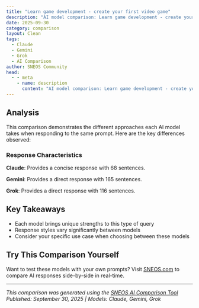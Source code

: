 ```yaml
---
title: "Learn game development - create your first video game"
description: "AI model comparison: Learn game development - create your first video game..."
date: 2025-09-30
category: comparison
layout: Clean
tags:
  - Claude
  - Gemini
  - Grok
  - AI Comparison
author: SNEOS Community
head:
  - - meta
    - name: description
      content: "AI model comparison: Learn game development - create your first video game..."
---
```


<ChatComparison
  title="Learn game development - create your first video game"
  prompt="Learn game development - create your first video game"
  :responses='{"Claude": "# Complete Beginner\u0027s Guide to Game Development \uD83C\uDFAE\n\nLet\u0027s create your first video game! I\u0027ll guide you through the basics and help you build a simple but complete game.\n\n## Phase 1: Understanding Game Development Basics\n\n### What Makes a Video Game?\n- **Game Loop**: The continuous cycle of input \u2192 update \u2192 render\n- **Game Objects**: Characters, items, backgrounds\n- **Game Logic**: Rules, physics, collision detection\n- **User Interface**: Menus, score displays, controls\n\n## Phase 2: Choose Your First Tool\n\nFor beginners, I recommend **Scratch** or **Python with Pygame**:\n\n### Option A: Scratch (Visual Programming)\n- Drag-and-drop interface\n- Perfect for learning concepts\n- Free at scratch.mit.edu\n\n### Option B: Python \u002B Pygame (Text Programming)\n- Real programming language\n- Great stepping stone to advanced development\n- Widely used and well-documented\n\nLet\u0027s go with **Python \u002B Pygame** for this tutorial!\n\n## Phase 3: Setting Up Your Environment\n\n\u0060\u0060\u0060bash\n# Install Python (if not already installed)\n# Download from python.org\n\n# Install Pygame\npip install pygame\n\u0060\u0060\u0060\n\n## Phase 4: Your First Game - \u0022Space Dodge\u0022\n\nLet\u0027s create a simple game where you dodge falling asteroids!\n\n### Step 1: Basic Game Window\n\n\u0060\u0060\u0060python\nimport pygame\nimport sys\n\n# Initialize Pygame\npygame.init()\n\n# Game settings\nSCREEN_WIDTH = 800\nSCREEN_HEIGHT = 600\nFPS = 60\n\n# Colors (RGB values)\nBLACK = (0, 0, 0)\nWHITE = (255, 255, 255)\nBLUE = (0, 100, 255)\nRED = (255, 0, 0)\n\n# Create the game window\nscreen = pygame.display.set_mode((SCREEN_WIDTH, SCREEN_HEIGHT))\npygame.display.set_caption(\u0022Space Dodge - My First Game!\u0022)\nclock = pygame.time.Clock()\n\n# Game loop\nrunning = True\nwhile running:\n # Handle events\n for event in pygame.event.get():\n if event.type == pygame.QUIT:\n running = False\n \n # Fill screen with black\n screen.fill(BLACK)\n \n # Update display\n pygame.display.flip()\n clock.tick(FPS)\n\npygame.quit()\nsys.exit()\n\u0060\u0060\u0060\n\n### Step 2: Add a Player\n\n\u0060\u0060\u0060python\nimport pygame\nimport sys\nimport random\n\npygame.init()\n\nSCREEN_WIDTH = 800\nSCREEN_HEIGHT = 600\nFPS = 60\n\nBLACK = (0, 0, 0)\nWHITE = (255, 255, 255)\nBLUE = (0, 100, 255)\nRED = (255, 0, 0)\n\nclass Player:\n def __init__(self):\n self.x = SCREEN_WIDTH // 2\n self.y = SCREEN_HEIGHT - 50\n self.width = 50\n self.height = 30\n self.speed = 5\n \n def update(self):\n # Get pressed keys\n keys = pygame.key.get_pressed()\n if keys[pygame.K_LEFT] and self.x \u003E 0:\n self.x -= self.speed\n if keys[pygame.K_RIGHT] and self.x \u003C SCREEN_WIDTH - self.width:\n self.x \u002B= self.speed\n \n def draw(self, screen):\n pygame.draw.rect(screen, BLUE, (self.x, self.y, self.width, self.height))\n\nscreen = pygame.display.set_mode((SCREEN_WIDTH, SCREEN_HEIGHT))\npygame.display.set_caption(\u0022Space Dodge - My First Game!\u0022)\nclock = pygame.time.Clock()\n\n# Create player\nplayer = Player()\n\nrunning = True\nwhile running:\n for event in pygame.event.get():\n if event.type == pygame.QUIT:\n running = False\n \n # Update\n player.update()\n \n # Draw\n screen.fill(BLACK)\n player.draw(screen)\n \n pygame.display.flip()\n clock.tick(FPS)\n\npygame.quit()\nsys.exit()\n\u0060\u0060\u0060\n\n### Step 3: Add Enemies and Collision\n\n\u0060\u0060\u0060python\nimport pygame\nimport sys", "Gemini": "Okay, let\u0027s embark on your game development journey! Creating your first video game is a fantastic and rewarding experience. This guide will break down the process into manageable steps, provide options, and offer resources.\n\n**1. Choose a Game Engine (or Framework):**\n\nThis is the most important decision. Game engines provide tools and pre-built functionalities that make game development much easier.\n\n* **Beginner-Friendly Options:**\n * **Scratch:** (Free, Browser-based). Ideal for absolute beginners, especially kids and young adults. Uses visual block programming. Great for learning basic programming logic. Good for simple 2D games.\n * **GDevelop:** (Free, Cross-Platform). No-code/low-code engine. Uses visual event-based programming. Excellent for 2D games. Has a strong and supportive community. Relatively easy to learn.\n * **Godot Engine:** (Free and Open Source, Cross-Platform). More advanced than Scratch or GDevelop, but still relatively easy to learn. Uses GDScript (a Python-like language). Very versatile and powerful for both 2D and 3D games. Growing in popularity.\n * **Construct 3:** (Paid subscription, Browser-based). No-code/low-code. Drag-and-drop interface. Excellent for 2D games. Focuses on ease of use and rapid prototyping.\n\n* **More Advanced Options (Require Programming):**\n * **Unity:** (Free for personal use and small businesses, Cross-Platform). Very popular, industry standard. Uses C#. Large asset store and community. Great for both 2D and 3D games. Has a steeper learning curve but vast resources.\n * **Unreal Engine:** (Free to use, Royalty-based after reaching a certain revenue threshold, Cross-Platform). Industry standard, known for its stunning visuals. Uses C\u002B\u002B (and a visual scripting language called Blueprints). A steeper learning curve than Unity. Excellent for high-fidelity 3D games.\n * **GameMaker Studio 2:** (Paid, Cross-Platform). Uses Game Maker Language (GML), which is relatively easy to learn. Excellent for 2D games. Strong community.\n\n**Recommendation:** For your *first* game, I highly recommend starting with **Scratch**, **GDevelop**, or **Godot Engine**. They are the most approachable for beginners.\n\n**2. Decide on a Game Idea:**\n\n* **Keep it Simple:** Your first game should be *very* small in scope. Think of a simple concept, like a basic platformer, an endless runner, a simple puzzle game, or a top-down shooter.\n* **Focus on Core Mechanics:** What is the *one* thing that makes your game fun? Concentrate on getting that right.\n* **Don\u0027t Over-Design:** Avoid feature creep. It\u0027s better to finish a small game than to get overwhelmed by a huge project.\n* **Examples of Simple Game Ideas:**\n * **\u0022Catch the Falling Objects\u0022:** The player controls a basket or character and catches objects falling from the sky.\n * **\u0022Simple Platformer\u0022:** Jump over obstacles and reach the end of the level.\n * **\u0022Endless Runner\u0022:** The player runs continuously and avoids obstacles.\n * **\u0022Breakout Clone\u0022:** A classic brick-breaking game.\n * **\u0022Memory Match\u0022:** A simple card-matching game.\n * **\u0022Simple RPG\u0022:** Walk around a town, talk to 1 or 2 NPCs, and fight 1 or 2 enemies.\n\n**3. Learn the Basics of Your Chosen Engine:**\n\n* **Follow Tutorials:** Most game engines have excellent tutorials, documentation, and online courses.\n * **Scratch:** ScratchEd website, Codecademy, YouTube tutorials (search \u0022Scratch tutorial for beginners\u0022).\n * **GDevelop:** GDevelop Wiki, GDevelop YouTube channel, community forums.\n * **Godot Engine:** Godot Engine Documentation, Godot Engine YouTube channel, GDQuest (paid but highly recommended tutorials).\n * **Unity:** Unity Learn, Unity official tutorials, YouTube channels like Brackeys, and online courses on Udemy and Coursera.\n * **Unreal Engine:** Unreal Engine Learning Portal, Unreal Engine YouTube channel, online courses on Udemy and Coursera.\n * **GameMaker Studio 2:** GameMaker Studio 2 Manual, GameMaker official tutorials, YouTube channels like HeartBeast.\n\n* **Focus on Essential Concepts:**\n * **Creating and manipulating game objects (sprites, characters, enemies, etc.).**\n * **Handling user input (keyboard, mouse, touch).**\n * **Implementing game logic (movement, collision detection, scoring).**\n * **Creating a game loop (the core cycle of updating the game).**\n * **Understanding coordinate systems.**\n\n**4. Gather or Create Assets (Art and Sound):**\n\n* **Use Free Assets:** Don\u0027t spend time creating art from scratch for your first game. Focus on learning the engine.\n * **OpenGameArt.org:** A great resource for free, open-source game art.\n * **Kenney.nl:** Provides free game assets, including art, sounds, and models.\n * **Itch.io:** Many game developers offer free assets on their Itch.io pages.\n * **Unity Asset Store/Unreal Engine Marketplace:** (For Unity and Unreal Engine) Offer a wide range of free and paid assets.\n * **Google Images:** (Use with caution, ensure the images are free for commercial use or have proper licensing).\n\n* **Create Simple Art (If You Want):**\n * **Pixel Art:** Simple and easy to create. Use tools like Piskel or Aseprite (paid, but very good).\n * **Simple Shapes:** Use basic shapes in your game engine.\n * **AI generated:** Use tools like Midjourney, DALL-E 2 or Stable Diffusion to generate simple art (check terms of service).\n\n* **Sound Effects:**\n * **BFXR:** A free sound effect generator.\n * **Freesound.org:** A large library of free sound effects.\n * **YouTube Audio Library:** A library of free music and sound effects.\n\n**5. Implement Your Game Mechanics:**\n\n* **Start with the Core Mechanic:** Get the most important aspect of your game working first.\n* **Break Down Tasks:** Divide the development process into smaller, manageable steps.\n* **Test Frequently:** Test your game often to identify bugs and problems early.\n* **Don\u0027t Be Afraid to Experiment:** Try different things and see what works.\n\n**6. Polish and Refine:**\n\n* **Add Juice:** \u0022Juice\u0022 refers to small details that make your game more satisfying (e.g., screen shake, particles, sound effects).\n* **Fix Bugs:** Thoroughly test your game and fix any issues you find.\n* **Get Feedback:** Ask friends or other developers to play your game and provide feedback.\n\n**7. Share Your Game:**\n\n* **Itch.io:** A popular platform for indie game developers.\n* **GameJolt:** Another platform for indie games.\n* **Newgrounds:** A platform for flash games (less relevant now, but still active).\n* **Share with Friends and Family:** Get their opinions and celebrate your accomplishment!\n\n**Important Tips for Beginners:**\n\n* **Start Small:** I can\u0027t stress this enough. Overambitious projects are the biggest killer of beginner game development.\n* **Don\u0027t Be Afraid to Ask for Help:** The game development community is generally very supportive.\n* **Be Patient:** Game development takes time and effort. Don\u0027t get discouraged if you encounter challenges.\n* **Focus on Learning:** The goal of your first game is to learn the basics of game development.\n* **Have Fun!** Game development should be enjoyable.\n\n**Example: \u0022Catch the Falling Objects\u0022 in GDevelop (Quick Start):**\n\n1. **Install GDevelop:** Download and install GDevelop from its official website.\n2. **Create a New Project:** Start a new project in GDevelop. Choose a 2D project.\n3. **Add a Player Object:**\n * Add a new object (sprite).\n * Name it \u0022Player\u0022.\n * Add an animation to the Player object (e.g., a simple square).\n4. **Add Falling Object:**\n * Add a new object (sprite).\n * Name it \u0022FallingObject\u0022.\n * Add an animation to the FallingObject object (e.g., a simple circle).\n5. **Player Movement (Events):**\n * Create a new event.\n * Add a condition: \u0022Key pressed\u0022 (e.g., \u0022Right\u0022).\n * Add an action: \u0022Add a force\u0022 to the Player object (move it to the right).\n * Repeat for left movement.\n6. **Falling Object Generation (Events):**\n * Create a new event with no condition (so it happens every frame).\n * Add an action: \u0022Create an object\u0022 (create a FallingObject at a random X position at the top of the screen).\n * Add an action: \u0022Add a force\u0022 to the FallingObject object (move it downwards).\n7. **Collision Detection (Events):**\n * Create a new event.\n * Add a condition: \u0022Collision\u0022 between the Player and the FallingObject.\n * Add an action: \u0022Delete object\u0022 (delete the FallingObject).\n * Add an action: \u0022Increase variable\u0022 (increase a score variable).\n8. **Display Score (Text Object):**\n * Add a new object (Text).\n * In the Text object\u0027s properties, set the initial text to \u0022Score: 0\u0022.\n * In the collision event, add an action: \u0022Modify the text\u0022 of the Text object to display the score variable.\n\nThis is a very simplified example, but it gives you a starting point. GDevelop\u0027s event system makes it very visual and easy to understand.\n\n**Your Next Steps:**\n\n1. **Choose a Game Engine.**\n2. **Think of a Simple Game Idea.**\n3. **Follow the tutorials for your chosen engine.**\n4. **Start building!**\n\nGood luck, and have fun creating your first game! Remember to celebrate your progress, and don\u0027t be afraid to ask for help.\n", "Grok": "Learning game development and creating your first video game can be an exciting and rewarding journey. Whether you\u0027re a complete beginner or have some programming experience, this guide will walk you through the process step by step. I\u0027ll cover essential concepts, tools, and resources while providing a practical roadmap to build a simple game.\n\n---\n\n### Step 1: Understand the Basics of Game Development\nBefore diving into coding or design, it\u0027s important to understand what game development involves. Game development typically includes:\n- **Game Design**: Conceptualizing the idea, story, mechanics, and rules.\n- **Programming**: Writing code to bring the game to life (handling logic, physics, input, etc.).\n- **Art and Animation**: Creating visual elements like characters, environments, and effects.\n- **Sound Design**: Adding music, sound effects, and voiceovers.\n- **Testing**: Ensuring the game works as intended and is fun to play.\n\nAs a beginner, you don\u2019t need to master all of these at once. Start small and focus on the core components.\n\n#### Key Skills to Learn\n1. **Programming**: Most games are built using code. Popular languages include:\n - **C#** (used with Unity)\n - **C\u002B\u002B** (used with Unreal Engine)\n - **Python** (for simple 2D games or prototyping with Pygame)\n - **JavaScript** (for web-based games)\n2. **Game Engines**: Tools like Unity or Unreal Engine simplify development by providing pre-built systems for rendering, physics, and input.\n3. **Basic Art Skills**: Even if you\u2019re not an artist, learning to create simple sprites or use free assets is helpful.\n4. **Problem-Solving**: Game dev often involves debugging and creative solutions.\n\n---\n\n### Step 2: Choose the Right Tools\nTo create a game, you\u0027ll need a game engine or framework. Here are beginner-friendly options:\n\n#### 1. Unity (Highly Recommended for Beginners)\n- **Language**: C#\n- **Why Use It**: Easy to learn, versatile (2D and 3D games), large community, and tons of tutorials.\n- **Cost**: Free (with a Personal license for hobbyists).\n- **Platforms**: Windows, macOS, Linux.\n\n#### 2. Godot\n- **Language**: GDScript (similar to Python)\n- **Why Use It**: Free and open-source, lightweight, good for 2D games.\n- **Platforms**: Windows, macOS, Linux.\n\n#### 3. Unreal Engine\n- **Language**: C\u002B\u002B (or Blueprints, a visual scripting system)\n- **Why Use It**: Powerful for 3D games, industry-standard, visually stunning results.\n- **Cost**: Free (with royalty fees for commercial projects).\n- **Note**: Steeper learning curve; better for intermediate users.\n\n#### 4. Pygame (Python)\n- **Language**: Python\n- **Why Use It**: Simple, great for learning programming concepts through 2D games.\n- **Cost**: Free.\n- **Note**: Not a full game engine; lacks built-in tools for advanced features.\n\n#### Recommendation for Beginners\nStart with **Unity** because it balances ease of use with powerful features and has an abundance of learning resources.\n\n---\n\n### Step 3: Pick a Simple First Game Idea\nYour first game should be small and manageable. Avoid ambitious projects like an open-world RPG or multiplayer game. Instead, focus on a simple concept to learn the basics.\n\n#### Ideas for a First Game\n1. **Pong Clone**: A 2D paddle-and-ball game to learn movement and collision.\n2. **Endless Runner**: A character runs forward, avoiding obstacles (think Temple Run).\n3. **Tic-Tac-Toe**: A simple logic-based game to practice UI and input handling.\n4. **Breakout Clone**: A ball-and-paddle game with bricks to destroy.\n\nFor this guide, let\u2019s build a basic **Pong Clone** in Unity.\n\n---\n\n### Step 4: Set Up Your Environment\n1. **Download Unity**:\n - Go to [unity.com](https://unity.com) and download the Unity Hub.\n - Install the latest LTS (Long-Term Support) version of Unity through the Hub.\n2. **Install a Code Editor**:\n - Unity pairs well with **Visual Studio** (free) or **Visual Studio Code** (lightweight and free).\n3. **Create a New Project**:\n - Open Unity Hub, click \u0022New Project,\u0022 choose the \u00222D\u0022 template, name your project \u0022PongClone,\u0022 and create it.\n\n---\n\n### Step 5: Build Your First Game (Pong Clone in Unity)\nLet\u2019s create a basic Pong game with two paddles and a ball. The goal is to learn core game development concepts like movement, collision, and scoring.\n\n#### Step 5.1: Set Up the Scene\n1. **Create Paddles and Ball**:\n - In the Unity Editor, go to the \u0022Hierarchy\u0022 panel.\n - Right-click \u003E 2D Object \u003E Sprites \u003E Rectangle to create a paddle. Name it \u0022Paddle1.\u0022\n - Duplicate it (Ctrl\u002BD) and name the copy \u0022Paddle2.\u0022\n - Create a 2D Circle Sprite for the ball (Right-click \u003E 2D Object \u003E Sprites \u003E Circle) and name it \u0022Ball.\u0022\n2. **Position Objects**:\n - In the \u0022Scene\u0022 view, drag Paddle1 to the left side, Paddle2 to the right side, and place the Ball in the center.\n - Set their positions in the \u0022Transform\u0022 component (e.g., Paddle1: X=-7, Y=0; Paddle2: X=7, Y=0; Ball: X=0, Y=0).\n3. **Add Boundaries**:\n - Create four Rectangle Sprites for walls (top, bottom, left, right) to prevent the ball from leaving the screen. Position them accordingly.\n\n#### Step 5.2: Add Physics\n1. **Add Rigidbody2D to Ball**:\n - Select the Ball, click \u0022Add Component\u0022 in the Inspector, and search for \u0022Rigidbody2D.\u0022\n - Set \u0022Body Type\u0022 to \u0022Dynamic\u0022 for physics simulation.\n2. **Add Colliders**:\n - Add a \u0022Circle Collider 2D\u0022 to the Ball (it\u2019s added by default with the sprite).\n - Add \u0022Box Collider 2D\u0022 to Paddles and Walls.\n3. **Set Initial Velocity**:\n - Create a new script for the Ball. In the Project panel, right-click \u003E Create \u003E C# Script, name it \u0022BallMovement.\u0022\n - Open the script in Visual Studio and add the following code:\n\n \u0060\u0060\u0060csharp\n using UnityEngine;\n\n public class BallMovement : MonoBehaviour\n {\n public float speed = 5f;\n private Rigidbody2D rb;\n\n void Start()\n {\n rb = GetComponent\u003CRigidbody2D\u003E();\n rb.velocity = new Vector2(speed, speed); // Initial direction\n }\n }\n \u0060\u0060\u0060\n\n - Attach this script to the Ball by dragging it onto the Ball object in the Hierarchy.\n4. **Test**: Press the Play button in Unity. The ball should move diagonally.\n\n#### Step 5.3: Control the Paddles\n1. **Create a Paddle Script**:\n - Create a new C# script named \u0022PaddleMovement.\u0022\n - Add the following code for player input:\n\n \u0060\u0060\u0060csharp\n using UnityEngine;\n\n public class PaddleMovement : MonoBehaviour\n {\n public float speed = 5f;\n public string upKey = \u0022w\u0022; // For Player 1\n public string downKey = \u0022s\u0022; // For Player 1\n private Rigidbody2D rb;\n\n void Start()\n {\n rb = GetComponent\u003CRigidbody2D\u003E();\n }\n\n void Update()\n {\n float moveInput = 0;\n if (Input.GetKey(upKey))\n moveInput = 1;\n if (Input.GetKey(downKey))\n moveInput = -1;\n\n rb.velocity = new Vector2(0, moveInput * speed);\n }\n }\n \u0060\u0060\u0060\n\n2. **Attach and Configure**:\n - Attach this script to Paddle1 and Paddle2.\n - For Paddle1, set \u0060upKey\u0060 to \u0022w\u0022 and \u0060downKey\u0060 to \u0022s.\u0022\n - For Paddle2, set \u0060upKey\u0060 to \u0022up\u0022 (Up Arrow) and \u0060downKey\u0060 to \u0022down\u0022 (Down Arrow).\n3. **Add Rigidbody2D to Paddles**:\n - Set \u0022Body Type\u0022 to \u0022Kinematic\u0022 so they move via code, not physics.\n4. **Test**: Play the game. You should be able to move Paddle1 with W/S keys and Paddle2 with Up/Down arrows.\n\n#### Step 5.4: Add Scoring\n1. **Create Score Text**:\n - In Hierarchy, right-click \u003E UI \u003E Text (Legacy).\n - Position the Text at the top of the screen and set the text to \u0022Score: 0 - 0.\u0022\n2. **Add Scoring Logic**:\n - Create a new script called \u0022GameManager.\u0022\n - Add this code to track scores when the ball hits the left or right wall:\n\n \u0060\u0060\u0060csharp\n using UnityEngine;\n using UnityEngine.UI;\n\n public class GameManager : MonoBehaviour\n {\n public Text scoreText;\n private int player1Score = 0;\n private int player2Score = 0;\n public BallMovement ball;\n\n public void UpdateScore(int player)\n {\n if (player == 1)\n player1Score\u002B\u002B;\n else\n player2Score\u002B\u002B;\n\n scoreText.text = \u0022Score: \u0022 \u002B player1Score \u002B \u0022 - \u0022 \u002B player2Score;\n ball.transform.position = Vector2.zero; // Reset"}' 
  published-date="22:46"
/>

## Analysis

This comparison demonstrates the different approaches each AI model takes when responding to the same prompt. Here are the key differences observed:

### Response Characteristics

**Claude**: Provides a concise response with 68 sentences. 

**Gemini**: Provides a direct response with 165 sentences. 

**Grok**: Provides a direct response with 116 sentences. 

## Key Takeaways

- Each model brings unique strengths to this type of query
- Response styles vary significantly between models
- Consider your specific use case when choosing between these models

## Try This Comparison Yourself

Want to test these models with your own prompts? Visit [SNEOS.com](https://sneos.com) to compare AI responses side-by-side in real-time.

---

*This comparison was generated using the [SNEOS AI Comparison Tool](https://sneos.com)*
*Published: September 30, 2025 | Models: Claude, Gemini, Grok*
